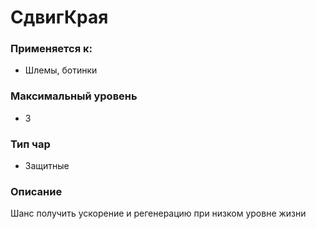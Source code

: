 # СдвигКрая

### Применяется к:

* Шлемы, ботинки

### Максимальный уровень&#x20;

* 3

### Тип чар

* Защитные

### Описание&#x20;

Шанс получить ускорение и регенерацию при низком уровне жизни

